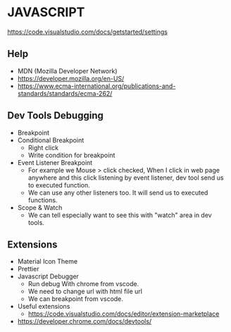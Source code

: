 # JAVASCRIPT
https://code.visualstudio.com/docs/getstarted/settings

## Help
- MDN (Mozilla Developer Network)
- https://developer.mozilla.org/en-US/
- https://www.ecma-international.org/publications-and-standards/standards/ecma-262/

## Dev Tools Debugging
- Breakpoint
- Conditional Breakpoint
  - Right click
  - Write condition for breakpoint
- Event Listener Breakpoint
  - For example we Mouse > click checked, When I click in web page anywhere and this click listening by event listener, dev tool send us to executed function.
  - We can use any other listeners too. It will send us to executed functions.
- Scope & Watch
  - We can tell especially want to see this with "watch" area in dev tools.


## Extensions
- Material Icon Theme
- Prettier
- Javascript Debugger
  - Run debug With chrome from vscode.
  - We need to change url with html file url
  - We can breakpoint from vscode.
- Useful extensions
  - https://code.visualstudio.com/docs/editor/extension-marketplace
- https://developer.chrome.com/docs/devtools/